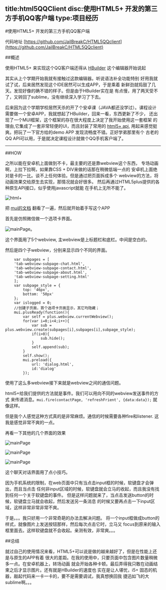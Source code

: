title:html5QQClient
disc:使用HTML5+ 开发的第三方手机QQ客户端
type:项目经历
------------------
#使用HTML5+ 开发的第三方手机QQ客户端

代码地址 [https://github.com/JailBreakC/HTML5QQclient](https://github.com/JailBreakC/HTML5QQclient)

##概述

使用HTML5+ 来实现这个QQ客户端还得从 [HBuilder](http://www.dcloud.io/) 这个编辑器开始说起

其实从上个学期开始我就有接触过这款编辑器。听说语法补全功能特别
好用我就试了试，后来居然发现这个IDE居然可以生成APP，于是乘着
新鲜劲就捣鼓了几天。发现好像的确不错的样子。但是由于HBuilder实在是
有点慢，用了两天受不了，又转回了sublime，没有继续深入学习了下去。

后来因为这个学期学校居然天杀的开了个安卓课（JAVA都还没学过）。课程设计
需要做一个安卓APP，我就想起了HBuilder，回来一看，东西更新了不少，
还出现了一个MUI框架，这个框架的存在很大程度上决定了我开始使用这一套框架
的理由,它集成了一套非常轻便的UI，而且封装了常用的 [html5+ api](http://www.html5plus.org/#specification#/specification/Accelerometer.html),
用起来感觉挺爽。把玩了一下官方给的demo APP 发现流畅度不错。正好学弟那里有个
古老的QQ API可以用，于是就决定课程设计就做个QQ手机客户端了。

-----------------------

##HOW

之所以能在安卓机上面做到不卡，最主要的还是靠webview这个东西，
专场动画啊，上拉下拉啊，如果靠CSS + DIV来做的话那在稍微低端一点的
安卓机上面绝对是卡的一比。谈不上任何体验。但是通过把页面拆成多个
webview的方法，将动画效果交给原生去实现，那情况就会好很多。
然后再通过HTML5plus提供的各种原生API接口，似乎使用javascript就能
在手机上无所不能了。

![html+](http://vgee.sinaapp.com/post/img/html5plus.jpg)

把 [mui的文档](http://dcloudio.github.io/mui/) 翻看了一遍，然后就开始着手写这个APP

首先是仿照微信做一个选项卡界面。

![mainPage](http://vgee.sinaapp.com/post/img/html5QQClient4.jpg)。

这个界面用了5个webview, 主webview是上标题栏和底栏。中间是空白的。

然后是四个子webview，分别来显示四个不同的界面。

        var subpages = [
        'tab-webview-subpage-chat.html',
        'tab-webview-subpage-contact.html',
        'tab-webview-subpage-about.html',
        'tab-webview-subpage-setting.html'
        ];
        var subpage_style = {
            top: '46px',
            bottom: '50px'
        };
        var islogged = 0;
        //创建子页面，首个选项卡页面显示，其它均隐藏；
        mui.plusReady(function(){
            var self = plus.webview.currentWebview();
            for(var i=0;i<4;i++){
                var sub = plus.webview.create(subpages[i],subpages[i],subpage_style);
                if(i>0){
                    sub.hide();
                }
                self.append(sub);
            }
            self.show();
            mui.preload({
                url: 'dialog.html', 
                id:'dialog'
            });

使用了这么多webview接下来就是webview之间的通信问题。

html5+给我们提供的方法就是事件。我们可以用向不同的webview发送事件的方式
来传递消息。`mui.fire(contactPage, 'refreshFrient', {data:data});` 
就像这样。

但是我个人感觉这种方式真的是非常麻烦。通信的时候需要各种fire和listener.
这我是感觉非常不爽的一点。

再看一下其他的几个界面的效果

![mainPage](http://vgee.sinaapp.com/post/img/html5QQClient1.jpg)

![mainPage](http://vgee.sinaapp.com/post/img/html5QQClient2.jpg)

![mainPage](http://vgee.sinaapp.com/post/img/html5QQClient3.jpg)

这个聊天对话界面用了点小技巧。

因为手机系统的限制，在web页面中只有当点击input框的时候，软键盘才会弹出，而且当点击
任何非input区域的时候，软键盘就会立马的收起，而且我没有找到任何一个关于软键盘的事件。
但是这样问题就来了，当点击发送button的时候，软键盘立马就会收起，然后发送另一条消息
的时候又要再点击一下input区域，这样非常非常非常不爽。

于是。。。我只好用一个非常奇葩的办法去解决问题。
将一个input框做成button的样式，就像图片上发送按钮那样，然后每次点击它时，立马又
focus到原来的输入框里面去。这样软键盘就不会收起。亲测有效，非常爽。。。

##总结

就过自己的使用情况来看，HTML5+可以说是做的越来越好了，但是在性能上还是与原生的APP有着
很大的差距。在我的使用中，只要页面中包含图片数量稍微多一点。在安卓机器上，转场动画
就会开始各种卡顿。最后弄得我只敢在动画结束之后才显示图片。还有就是HBuilder的速度也
实在是让人堪忧，i5+ 固态的机器，敲起代码来一卡一卡的，要不是需要调试，我真想换回我
捷迅如飞的大sublime啊。。。